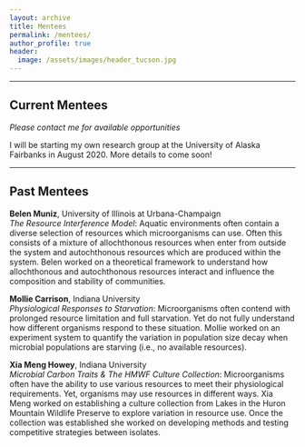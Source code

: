 ```yaml
---
layout: archive
title: Mentees
permalink: /mentees/
author_profile: true
header:
  image: /assets/images/header_tucson.jpg
---
```




---
## Current Mentees

*Please contact me for available opportunities*

I will be starting my own research group at the University of Alaska Fairbanks in August 2020. More details to come soon!

---
##  Past Mentees

**Belen Muniz**, University of Illinois at Urbana-Champaign<br>
*The Resource Interference Model*: Aquatic environments often contain a diverse selection of resources which microorganisms can use. Often this consists of a mixture of allochthonous resources when enter from outside the system and autochthonous resources which are produced within the system. Belen worked on a theoretical framework to understand how allochthonous and autochthonous resources interact and influence the composition and stability of communities.

**Mollie Carrison**, Indiana University <br>
*Physiological Responses to Starvation*: Microorganisms often contend with prolonged resource limitation and full starvation. Yet do not fully understand how different organisms respond to these situation. Mollie worked on an experiment system to quantify the variation in population size decay when microbial populations are starving (i.e., no available resources).

**Xia Meng Howey**, Indiana University <br>
*Microbial Carbon Traits & The HMWF Culture Collection*: Microorganisms often have the ability to use various resources to meet their physiological requirements. Yet, organisms may use resources in different ways. Xia Meng worked on establishing a culture collection from Lakes in the Huron Mountain Wildlife Preserve to explore variation in resource use. Once the collection was established she worked on developing methods and testing competitive strategies between isolates.
